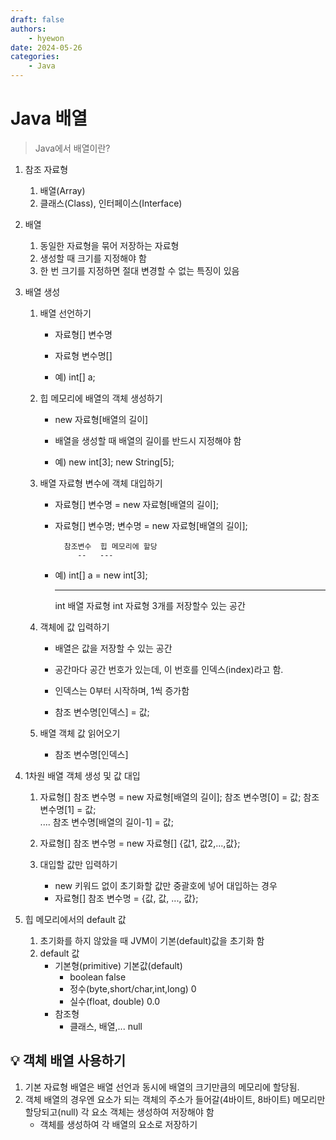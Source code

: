```yaml
---
draft: false
authors:
    - hyewon
date: 2024-05-26
categories:
    - Java
---
```


# Java 배열

> Java에서 배열이란?

<!-- more -->

1.  참조 자료형

    1. 배열(Array)
    2. 클래스(Class), 인터페이스(Interface)

2.  배열

    1. 동일한 자료형을 묶어 저장하는 자료형
    2. 생성할 때 크기를 지정해야 함
    3. 한 번 크기를 지정하면 절대 변경할 수 없는 특징이 있음

3.  배열 생성

    1.  배열 선언하기

        -   자료형[] 변수명
        -   자료형 변수명[]

        -   예) int[] a;

    2.  힙 메모리에 배열의 객체 생성하기

        -   new 자료형[배열의 길이]
        -   배열을 생성할 때 배열의 길이를 반드시 지정해야 함

        -   예) new int[3];
            new String[5];

    3.  배열 자료형 변수에 객체 대입하기

        -   자료형[] 변수명 = new 자료형[배열의 길이];
        -   자료형[] 변수명;
            변수명 = new 자료형[배열의 길이];

                  참조변수  힙 메모리에 할당
                     --   ---

        -   예) int[] a = new int[3];
            ***
            int 배열 자료형 int 자료형 3개를 저장할수 있는 공간

    4.  객체에 값 입력하기

        -   배열은 값을 저장할 수 있는 공간
        -   공간마다 공간 번호가 있는데, 이 번호를 인덱스(index)라고 함.
        -   인덱스는 0부터 시작하며, 1씩 증가함

        -   참조 변수명[인덱스] = 값;

    5.  배열 객체 값 읽어오기
        -   참조 변수명[인덱스]

4.  1차원 배열 객체 생성 및 값 대입

    1. 자료형[] 참조 변수명 = new 자료형[배열의 길이];
       참조 변수명[0] = 값;
       참조 변수명[1] = 값;  
       ....
       참조 변수명[배열의 길이-1] = 값;

    2. 자료형[] 참조 변수명 = new 자료형[] {값1, 값2,...,값};

    3. 대입할 값만 입력하기
        - new 키워드 없이 초기화할 값만 중괄호에 넣어 대입하는 경우
        - 자료형[] 참조 변수명 = {값, 값, ..., 값};

5.  힙 메모리에서의 default 값
    1. 초기화를 하지 않았을 때 JVM이 기본(default)값을 초기화 함
    2. default 값
        - 기본형(primitive) 기본값(default)
            - boolean false
            - 정수(byte,short/char,int,long) 0
            - 실수(float, double) 0.0
        - 참조형
            - 클래스, 배열,... null

## 💡 객체 배열 사용하기

1. 기본 자료형 배열은 배열 선언과 동시에 배열의 크기만큼의 메모리에 할당됨.
2. 객체 배열의 경우엔 요소가 되는 객체의 주소가 들어갈(4바이트, 8바이트) 메모리만 할당되고(null) 각 요소 객체는 생성하여 저장해야 함
    - 객체를 생성하여 각 배열의 요소로 저장하기

